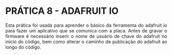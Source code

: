 <h1>PRÁTICA 8 - ADAFRUIT IO</h1>

<p align=justify>Esta prática foi usada para aprender o básico da ferramenta do adafruit io para fazer um aplicativo que se comunica com a placa. Antes de gravar o firmware é necessário inserir o nome de usuário de chave do adafruit no inicio do código, bem como alterar o caminho de publicação do adafruit ao longo do código.</p>

